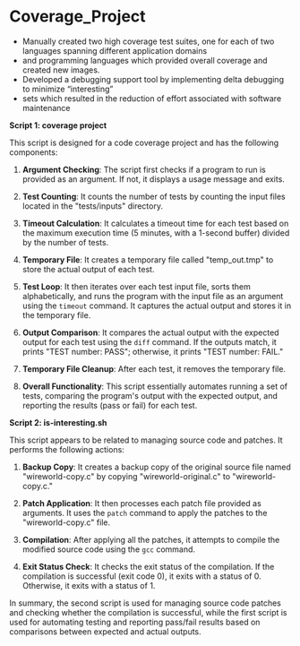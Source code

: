 # Coverage_Project
- Manually created two high coverage test suites, one for each of two languages spanning different application domains
- and programming languages which provided overall coverage and created new images. 
- Developed a debugging support tool by implementing delta debugging to minimize “interesting”
- sets which resulted in the reduction of effort associated with software maintenance

**Script 1: coverage project**

This script is designed for a code coverage project and has the following components:

1. **Argument Checking**: The script first checks if a program to run is provided as an argument. If not, it displays a usage message and exits.

2. **Test Counting**: It counts the number of tests by counting the input files located in the "tests/inputs" directory.

3. **Timeout Calculation**: It calculates a timeout time for each test based on the maximum execution time (5 minutes, with a 1-second buffer) divided by the number of tests.

4. **Temporary File**: It creates a temporary file called "temp_out.tmp" to store the actual output of each test.

5. **Test Loop**: It then iterates over each test input file, sorts them alphabetically, and runs the program with the input file as an argument using the `timeout` command. It captures the actual output and stores it in the temporary file.

6. **Output Comparison**: It compares the actual output with the expected output for each test using the `diff` command. If the outputs match, it prints "TEST number: PASS"; otherwise, it prints "TEST number: FAIL."

7. **Temporary File Cleanup**: After each test, it removes the temporary file.

8. **Overall Functionality**: This script essentially automates running a set of tests, comparing the program's output with the expected output, and reporting the results (pass or fail) for each test.

**Script 2: is-interesting.sh**

This script appears to be related to managing source code and patches. It performs the following actions:

1. **Backup Copy**: It creates a backup copy of the original source file named "wireworld-copy.c" by copying "wireworld-original.c" to "wireworld-copy.c."

2. **Patch Application**: It then processes each patch file provided as arguments. It uses the `patch` command to apply the patches to the "wireworld-copy.c" file.

3. **Compilation**: After applying all the patches, it attempts to compile the modified source code using the `gcc` command.

4. **Exit Status Check**: It checks the exit status of the compilation. If the compilation is successful (exit code 0), it exits with a status of 0. Otherwise, it exits with a status of 1.

In summary, the second script is used for managing source code patches and checking whether the compilation is successful, while the first script is used for automating testing and reporting pass/fail results based on comparisons between expected and actual outputs.
